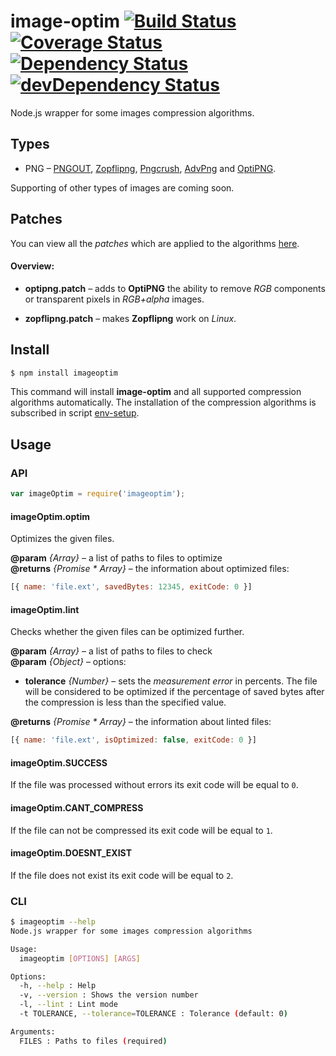 # image-optim [![Build Status](https://travis-ci.org/eGavr/image-optim.svg)](https://travis-ci.org/eGavr/image-optim) [![Coverage Status](https://coveralls.io/repos/eGavr/image-optim/badge.svg?branch=master)](https://coveralls.io/r/eGavr/image-optim?branch=master) [![Dependency Status](https://david-dm.org/eGavr/image-optim.svg)](https://david-dm.org/eGavr/image-optim) [![devDependency Status](https://david-dm.org/eGavr/image-optim/dev-status.svg)](https://david-dm.org/eGavr/image-optim#info=devDependencies)

Node.js wrapper for some images compression algorithms.

## Types

* PNG – [PNGOUT](http://www.advsys.net/ken/util/pngout.htm), [Zopflipng](https://github.com/pornel/zopfli), [Pngcrush](http://pmt.sourceforge.net/pngcrush/), [AdvPng](http://advancemame.sourceforge.net/doc-advpng.html) and [OptiPNG](http://optipng.sourceforge.net/).

Supporting of other types of images are coming soon.

## Patches

You can view all the _patches_ which are applied to the algorithms [here](https://github.com/eGavr/image-optim/tree/master/patch).

#### Overview:

* **optipng.patch** – adds to **OptiPNG** the ability to remove _RGB_ components or transparent pixels in _RGB+alpha_ images.

* **zopflipng.patch** – makes **Zopflipng** work on _Linux_.

## Install

```bash
$ npm install imageoptim
```

This command will install **image-optim** and all supported compression algorithms automatically. The installation of the compression algorithms is subscribed in script [env-setup](https://github.com/eGavr/image-optim/blob/master/env-setup).

## Usage

### API

```js
var imageOptim = require('imageoptim');
```

#### imageOptim.optim

Optimizes the given files.

**@param** *{Array}* – a list of paths to files to optimize<br>
**@returns** *{Promise * Array}* – the information about optimized files:<br>

```js
[{ name: 'file.ext', savedBytes: 12345, exitCode: 0 }]
```

#### imageOptim.lint

Checks whether the given files can be optimized further.

**@param** *{Array}* – a list of paths to files to check<br>
**@param** *{Object}* – options:<br>

  * **tolerance** *{Number}* – sets the _measurement error_ in percents. The file will be considered to be optimized if the percentage of saved bytes after the compression is less than the specified value.

**@returns** *{Promise * Array}* – the information about linted files:<br>

```js
[{ name: 'file.ext', isOptimized: false, exitCode: 0 }]
```

#### imageOptim.SUCCESS

If the file was processed without errors its exit code will be equal to `0`.

#### imageOptim.CANT_COMPRESS

If the file can not be compressed its exit code will be equal to `1`.

#### imageOptim.DOESNT_EXIST

If the file does not exist its exit code will be equal to `2`.

### CLI

```bash
$ imageoptim --help
Node.js wrapper for some images compression algorithms

Usage:
  imageoptim [OPTIONS] [ARGS]

Options:
  -h, --help : Help
  -v, --version : Shows the version number
  -l, --lint : Lint mode
  -t TOLERANCE, --tolerance=TOLERANCE : Tolerance (default: 0)

Arguments:
  FILES : Paths to files (required)
```
